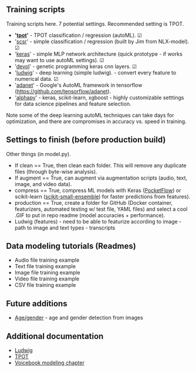 ## Training scripts 

Training scripts here. 7 potential settings. Recommended setting is TPOT.
* **'[tpot](https://epistasislab.github.io/tpot/)'** - TPOT classification / regression (autoML). &#x2611;
* '[scsr](https://github.com/jim-schwoebel/voicebook/blob/master/chapter_4_modeling/train_audioregression.py)' - simple classification / regression (built by Jim from NLX-model). &#x2611;
* '[keras](https://keras.io/getting-started/faq/)' - simple MLP network architecture (quick prototype - if works may want to use autoML settings). &#x2611;
* '[devol](https://github.com/joeddav/devol)' - genetic programming keras cnn layers. &#x2611;
* '[ludwig](https://github.com/uber/ludwig)' - deep learning (simple ludwig). - convert every feature to numerical data. &#x2611; 
* '[adanet](https://github.com/tensorflow/adanet)' - Google's AutoML framework in tensorflow (https://github.com/tensorflow/adanet).
* '[alphapy](https://alphapy.readthedocs.io/en/latest/user_guide/pipelines.html#model-object-creation)' - keras, scikit-learn, xgboost - highly customizable setttings for data science pipelines and feature selection. 

Note some of the deep learning autoML techniques can take days for optimization, and there are compromises in accuracy vs. speed in training.

## Settings to finish (before production build)
Other things (in model.py). 

* If clean == True, then clean each folder. This will remove any duplicate files (through byte-wise analysis). 
* If augment == True, can augment via augmentation scripts (audio, text, image, and video data).
* compress == True, compress ML models with Keras ([PocketFlow](https://github.com/Tencent/PocketFlow)) or scikit-learn ([scikit-small-ensemble](https://github.com/stewartpark/scikit-small-ensemble)) for faster predictions from features).
* production == True, create a folder for GitHub (Docker container, featurizers, automated testing w/ test file, YAML files)  and select a cool .GIF to put in repo readme (model accuracies + performance). 
* Ludwig (features) - need to be able to featurize according to image - path to image and text types - transcripts

## Data modeling tutorials (Readmes)
* Audio file training example
* Text file training example 
* Image file training example
* Video file training example 
* CSV file training example

## Future additions
* [Age/gender](https://towardsdatascience.com/predict-age-and-gender-using-convolutional-neural-network-and-opencv-fd90390e3ce6) - age and gender detection from images 

## Additional documentation
* [Ludwig](https://uber.github.io/ludwig/examples/#time-series-forecasting)
* [TPOT](https://epistasislab.github.io/tpot/)
* [Voicebook modeling chapter](https://github.com/jim-schwoebel/voicebook/tree/master/chapter_4_modeling)
